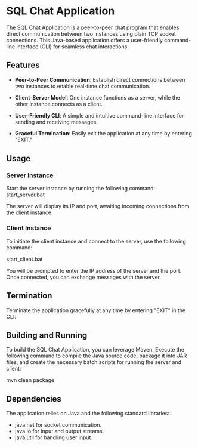 # SQL Chat Application

The SQL Chat Application is a peer-to-peer chat program that enables direct communication between two instances using plain TCP socket connections. This Java-based application offers a user-friendly command-line interface (CLI) for seamless chat interactions.

## Features

- **Peer-to-Peer Communication**: Establish direct connections between two instances to enable real-time chat communication.

- **Client-Server Model**: One instance functions as a server, while the other instance connects as a client.

- **User-Friendly CLI**: A simple and intuitive command-line interface for sending and receiving messages.

- **Graceful Termination**: Easily exit the application at any time by entering "EXIT."

## Usage

### Server Instance

Start the server instance by running the following command:
   start_server.bat
   
The server will display its IP and port, awaiting incoming connections from the client instance.

### Client Instance
To initiate the client instance and connect to the server, use the following command:

start_client.bat

You will be prompted to enter the IP address of the server and the port. Once connected, you can exchange messages with the server.

## Termination
Terminate the application gracefully at any time by entering "EXIT" in the CLI.

## Building and Running
To build the SQL Chat Application, you can leverage Maven. Execute the following command to compile the Java source code, package it into JAR files, and create the necessary batch scripts for running the server and client:

mvn clean package

## Dependencies
The application relies on Java and the following standard libraries:

- java.net for socket communication.
- java.io for input and output streams.
- java.util for handling user input.
